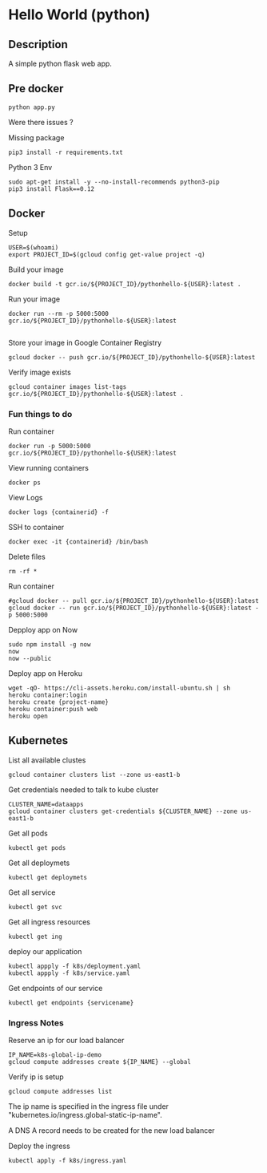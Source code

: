 
# Hello World (python)

## Description
A simple python flask web app.



## Pre docker

```
python app.py
```

Were there issues ?

Missing package
```
pip3 install -r requirements.txt
```

Python 3 Env
```
sudo apt-get install -y --no-install-recommends python3-pip
pip3 install Flask==0.12
```



## Docker 

Setup
```
USER=$(whoami)
export PROJECT_ID=$(gcloud config get-value project -q)
```

Build your image
```
docker build -t gcr.io/${PROJECT_ID}/pythonhello-${USER}:latest .
```


Run your image
```
docker run --rm -p 5000:5000 gcr.io/${PROJECT_ID}/pythonhello-${USER}:latest
 
```

Store your image in Google Container Registry
```
gcloud docker -- push gcr.io/${PROJECT_ID}/pythonhello-${USER}:latest
```

Verify image exists
```
gcloud container images list-tags gcr.io/${PROJECT_ID}/pythonhello-${USER}:latest .
```


### Fun things to do

Run container
```
docker run -p 5000:5000 gcr.io/${PROJECT_ID}/pythonhello-${USER}:latest
```

View running containers
```
docker ps 
```

View Logs
```
docker logs {containerid} -f
```

SSH to container
```
docker exec -it {containerid} /bin/bash
```

Delete files
```
rm -rf *
```

Run container
```
#gcloud docker -- pull gcr.io/${PROJECT_ID}/pythonhello-${USER}:latest
gcloud docker -- run gcr.io/${PROJECT_ID}/pythonhello-${USER}:latest -p 5000:5000
```

Depploy app on Now
```
sudo npm install -g now   
now      
now --public   
```

Deploy app on Heroku
```
wget -qO- https://cli-assets.heroku.com/install-ubuntu.sh | sh
heroku container:login
heroku create {project-name}
heroku container:push web
heroku open
```



## Kubernetes

List all available clustes
```
gcloud container clusters list --zone us-east1-b
```

Get credentials needed to talk to kube cluster
```
CLUSTER_NAME=dataapps
gcloud container clusters get-credentials ${CLUSTER_NAME} --zone us-east1-b 
```

Get all pods
```
kubectl get pods
```

Get all deploymets
```
kubectl get deploymets
```

Get all service
```
kubectl get svc
```

Get all  ingress resources
```
kubectl get ing
```

deploy our application
```
kubectl appply -f k8s/deployment.yaml
kubectl appply -f k8s/service.yaml

```

Get endpoints of our service
```
kubectl get endpoints {servicename}
```


### Ingress Notes
Reserve an ip for our load balancer
```
IP_NAME=k8s-global-ip-demo
gcloud compute addresses create ${IP_NAME} --global
```

Verify ip is setup
```
gcloud compute addresses list
```

The ip name is specified in the ingress file under "kubernetes.io/ingress.global-static-ip-name".

A DNS A record needs to be created for the new load balancer

Deploy the ingress
```
kubectl apply -f k8s/ingress.yaml
```
